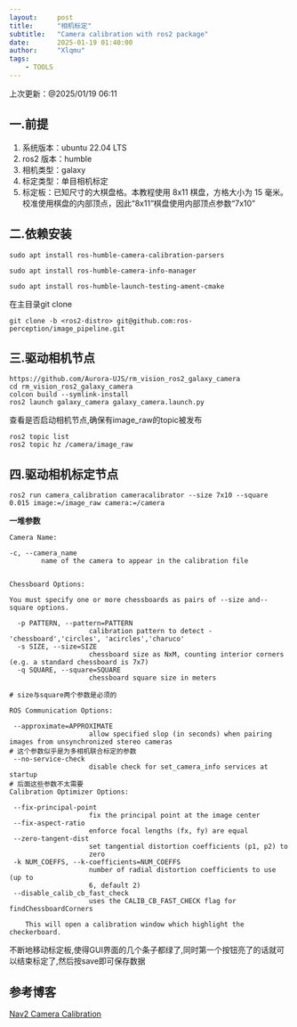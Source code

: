 ```yaml
---
layout:     post
title:      "相机标定"
subtitle:   "Camera calibration with ros2 package"
date:       2025-01-19 01:40:00
author:     "Xlqmu"
tags:
    - TOOLS
---
```


上次更新：@2025/01/19 06:11

## 一.前提

1. 系统版本：ubuntu 22.04 LTS
2. ros2 版本：humble
3. 相机类型：galaxy
4. 标定类型：单目相机标定
5. 标定板：已知尺寸的大棋盘格。本教程使用 8x11 棋盘，方格大小为 15 毫米。校准使用棋盘的内部顶点，因此“8x11”棋盘使用内部顶点参数“7x10”

## 二.依赖安装

``` shell
sudo apt install ros-humble-camera-calibration-parsers

sudo apt install ros-humble-camera-info-manager

sudo apt install ros-humble-launch-testing-ament-cmake
```
在主目录git clone
``` shell
git clone -b <ros2-distro> git@github.com:ros-perception/image_pipeline.git
```
## 三.驱动相机节点

``` shell
https://github.com/Aurora-UJS/rm_vision_ros2_galaxy_camera
cd rm_vision_ros2_galaxy_camera
colcon build --symlink-install
ros2 launch galaxy_camera galaxy_camera.launch.py
```

查看是否启动相机节点,确保有image_raw的topic被发布
``` shell
ros2 topic list
ros2 topic hz /camera/image_raw
```
## 四.驱动相机标定节点

``` shell
ros2 run camera_calibration cameracalibrator --size 7x10 --square 0.015 image:=/image_raw camera:=/camera
```
**一堆参数**
``` shell
Camera Name:

-c, --camera_name
        name of the camera to appear in the calibration file


Chessboard Options:

You must specify one or more chessboards as pairs of --size and--square options.

  -p PATTERN, --pattern=PATTERN
                    calibration pattern to detect - 'chessboard','circles', 'acircles','charuco'
  -s SIZE, --size=SIZE
                    chessboard size as NxM, counting interior corners (e.g. a standard chessboard is 7x7)
  -q SQUARE, --square=SQUARE
                    chessboard square size in meters

# size与square两个参数是必须的

ROS Communication Options:

 --approximate=APPROXIMATE
                    allow specified slop (in seconds) when pairing images from unsynchronized stereo cameras
# 这个参数似乎是为多相机联合标定的参数
 --no-service-check
                    disable check for set_camera_info services at startup
# 后面这些参数不太需要
Calibration Optimizer Options:

 --fix-principal-point
                    fix the principal point at the image center
 --fix-aspect-ratio
                    enforce focal lengths (fx, fy) are equal
 --zero-tangent-dist
                    set tangential distortion coefficients (p1, p2) to
                    zero
 -k NUM_COEFFS, --k-coefficients=NUM_COEFFS
                    number of radial distortion coefficients to use (up to
                    6, default 2)
 --disable_calib_cb_fast_check
                    uses the CALIB_CB_FAST_CHECK flag for findChessboardCorners

    This will open a calibration window which highlight the checkerboard.
```
不断地移动标定板,使得GUI界面的几个条子都绿了,同时第一个按钮亮了的话就可以结束标定了,然后按save即可保存数据

## 参考博客

[Nav2 Camera Calibration](https://docs.nav2.org/tutorials/docs/camera_calibration.html)